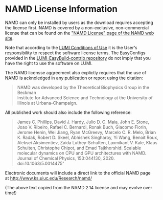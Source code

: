 # NAMD License Information

NAMD can only be installed by users as the download requires accepting the license first.
NAMD is covered by a non-exclusive, non-commercial license that can be found on the
["NAMD License" page of the NAMD web site](http://www.ks.uiuc.edu/Research/namd/license.html).

Note that according to the [LUMI Conditions of Use](https://www.lumi-supercomputer.eu/lumi-general-terms-of-use_1-0/)
it is the User's responsibility to respect the software license terms. The EasyConfigs provided in the
[LUMI-EasyBuild-contrib repository](https://github.com/Lumi-supercomputer/LUMI-EasyBuild-contrib/tree/main/easybuild/easyconfigs/n/NAMD) 
do not imply that you have the right to use the software on LUMI.

The NAMD licensse aggreement also explictly requires that the use of NAMD is acknoledged
in any publication or report using the citation:

> NAMD was developed by the Theoretical Biophysics Group in the Beckman  
  Institute for Advanced Science and Technology at the University of  
  Illinois at Urbana-Champaign.
 
All published work should also include the following reference:
 
> James C. Phillips, David J. Hardy, Julio D. C. Maia, John E. Stone,
  Joao V. Ribeiro, Rafael C. Bernardi, Ronak Buch, Giacomo Fiorin,
  Jerome Henin, Wei Jiang, Ryan McGreevy, Marcelo C. R. Melo,
  Brian K. Radak, Robert D. Skeel, Abhishek Singharoy, Yi Wang, Benoit Roux,
  Aleksei Aksimentiev, Zaida Luthey-Schulten, Laxmikant V. Kale,
  Klaus Schulten, Christophe Chipot, and Emad Tajkhorshid.
  Scalable molecular dynamics on CPU and GPU architectures with NAMD.
  Journal of Chemical Physics, 153:044130, 2020. doi:10.1063/5.0014475"

Electronic documents will include a direct link to the official NAMD page  
at http://www.ks.uiuc.edu/Research/namd/
 
(The above text copied from the NAMD 2.14 license and may evolve over time!)
